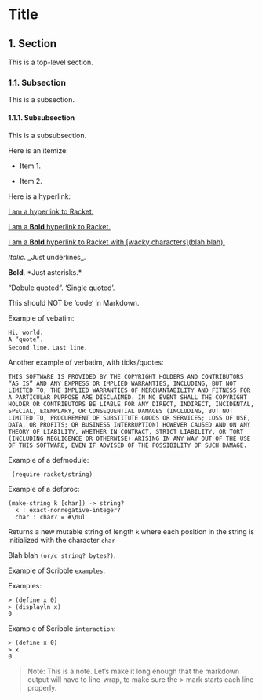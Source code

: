 # Title

## 1. Section

This is a top-level section.

### 1.1. Subsection

This is a subsection.

#### 1.1.1. Subsubsection

This is a subsubsection.

Here is an itemize:

* Item 1.

* Item 2.

Here is a hyperlink:

[I am a hyperlink to Racket.](http://racket-lang.org/)

[I am a **Bold** hyperlink to Racket.](http://racket-lang.org/)

[I am a **Bold** hyperlink to Racket with \[wacky characters\]\(blah
blah\).](http://racket-lang.org/)

_Italic_. \_Just underlines\_.

**Bold**. \*Just asterisks.\*

“Dobule quoted”. ‘Single quoted’.

This should NOT be ‘code‘ in Markdown.

Example of vebatim:

`Hi, world.`  
`A “quote”.`  
`Second line.`
`Last line.`  

Another example of verbatim, with ticks/quotes:

`THIS SOFTWARE IS PROVIDED BY THE COPYRIGHT HOLDERS AND CONTRIBUTORS`   
`“AS IS” AND ANY EXPRESS OR IMPLIED WARRANTIES, INCLUDING, BUT NOT`     
`LIMITED TO, THE IMPLIED WARRANTIES OF MERCHANTABILITY AND FITNESS FOR` 
`A PARTICULAR PURPOSE ARE DISCLAIMED. IN NO EVENT SHALL THE COPYRIGHT`  
`HOLDER OR CONTRIBUTORS BE LIABLE FOR ANY DIRECT, INDIRECT, INCIDENTAL,`
`SPECIAL, EXEMPLARY, OR CONSEQUENTIAL DAMAGES (INCLUDING, BUT NOT`      
`LIMITED TO, PROCUREMENT OF SUBSTITUTE GOODS OR SERVICES; LOSS OF USE,` 
`DATA, OR PROFITS; OR BUSINESS INTERRUPTION) HOWEVER CAUSED AND ON ANY` 
`THEORY OF LIABILITY, WHETHER IN CONTRACT, STRICT LIABILITY, OR TORT`   
`(INCLUDING NEGLIGENCE OR OTHERWISE) ARISING IN ANY WAY OUT OF THE USE` 
`OF THIS SOFTWARE, EVEN IF ADVISED OF THE POSSIBILITY OF SUCH DAMAGE.`  

Example of a defmodule:

```racket
 (require racket/string)
```

Example of a defproc:

```racket
(make-string k [char]) -> string?
  k : exact-nonnegative-integer? 
  char : char? = #\nul           
```

Returns a new mutable string of length `k` where each position in the
string is initialized with the character `char`

Blah blah `(or/c string? bytes?)`.

Example of Scribble `examples`:

Examples:

```racket
> (define x 0) 
> (displayln x)
0              
```

Example of Scribble `interaction`:

```racket
> (define x 0)
> x           
0             
```

> Note: This is a note. Let’s make it long enough that the markdown output
> will have to line-wrap, to make sure the > mark starts each line
> properly.
